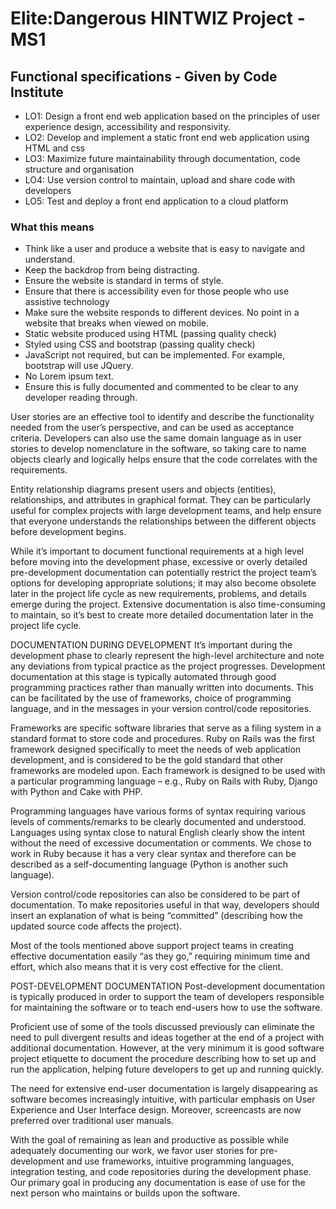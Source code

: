 # Elite:Dangerous HINTWIZ Project - MS1
## Functional specifications - Given by Code Institute
- LO1: Design a front end web application based on the principles of user experience design, accessibility and responsivity.
- LO2: Develop and implement a static front end web application using HTML and css
- LO3: Maximize future maintainability through documentation, code structure and organisation
- LO4: Use version control to maintain, upload and share code with developers
- LO5: Test and deploy a front end application to a cloud platform

### What this means
- Think like a user and produce a website that is easy to navigate and understand.
- Keep the backdrop from being distracting.
- Ensure the website is standard in terms of style.
- Ensure that there is accessibility even for those people who use assistive technology
- Make sure the website responds to different devices.  No point in a website that breaks when viewed on mobile.
- Static website produced using HTML (passing quality check)
- Styled using CSS and bootstrap (passing quality check)
- JavaScript not required, but can be implemented. For example, bootstrap will use JQuery.
- No Lorem ipsum text.
- Ensure this is fully documented and commented to be clear to any developer reading through.

User stories are an effective tool to identify and describe the functionality needed from the user’s perspective, and can be used as acceptance criteria. Developers can also use the same domain language as in user stories to develop nomenclature in the software, so taking care to name objects clearly and logically helps ensure that the code correlates with the requirements.

Entity relationship diagrams present users and objects (entities), relationships, and attributes in graphical format. They can be particularly useful for complex projects with large development teams, and help ensure that everyone understands the relationships between the different objects before development begins.

While it’s important to document functional requirements at a high level before moving into the development phase, excessive or overly detailed pre-development documentation can potentially restrict the project team’s options for developing appropriate solutions; it may also become obsolete later in the project life cycle as new requirements, problems, and details emerge during the project. Extensive documentation is also time-consuming to maintain, so it’s best to create more detailed documentation later in the project life cycle.

DOCUMENTATION DURING DEVELOPMENT
It’s important during the development phase to clearly represent the high-level architecture and note any deviations from typical practice as the project progresses. Development documentation at this stage is typically automated through good programming practices rather than manually written into documents. This can be facilitated by the use of frameworks, choice of programming language, and in the messages in your version control/code repositories.

Frameworks are specific software libraries that serve as a filing system in a standard format to store code and procedures. Ruby on Rails was the first framework designed specifically to meet the needs of web application development, and is considered to be the gold standard that other frameworks are modeled upon. Each framework is designed to be used with a particular programming language – e.g., Ruby on Rails with Ruby, Django with Python and Cake with PHP.

Programming languages have various forms of syntax requiring various levels of comments/remarks to be clearly documented and understood. Languages using syntax close to natural English clearly show the intent without the need of excessive documentation or comments. We chose to work in Ruby because it has a very clear syntax and therefore can be described as a self-documenting language (Python is another such language).

Version control/code repositories can also be considered to be part of documentation. To make repositories useful in that way, developers should insert an explanation of what is being “committed” (describing how the updated source code affects the project).

Most of the tools mentioned above support project teams in creating effective documentation easily “as they go,” requiring minimum time and effort, which also means that it is very cost effective for the client.

POST-DEVELOPMENT DOCUMENTATION
Post-development documentation is typically produced in order to support the team of developers responsible for maintaining the software or to teach end-users how to use the software.

Proficient use of some of the tools discussed previously can eliminate the need to pull divergent results and ideas together at the end of a project with additional documentation. However, at the very minimum it is good software project etiquette to document the procedure describing how to set up and run the application, helping future developers to get up and running quickly.

The need for extensive end-user documentation is largely disappearing as software becomes increasingly intuitive, with particular emphasis on User Experience and User Interface design. Moreover, screencasts are now preferred over traditional user manuals.

With the goal of remaining as lean and productive as possible while adequately documenting our work, we favor user stories for pre-development and use frameworks, intuitive programming languages, integration testing, and code repositories during the development phase. Our primary goal in producing any documentation is ease of use for the next person who maintains or builds upon the software.
